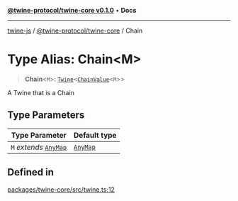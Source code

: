 [**@twine-protocol/twine-core v0.1.0**](../index.md) • **Docs**

***

[twine-js](../../../index.md) / [@twine-protocol/twine-core](../index.md) / Chain

# Type Alias: Chain\<M\>

> **Chain**\<`M`\>: [`Twine`](../classes/Twine.md)\<[`ChainValue`](ChainValue.md)\<`M`\>\>

A Twine that is a Chain

## Type Parameters

| Type Parameter | Default type |
| ------ | ------ |
| `M` *extends* [`AnyMap`](AnyMap.md) | [`AnyMap`](AnyMap.md) |

## Defined in

[packages/twine-core/src/twine.ts:12](https://github.com/twine-protocol/twine-js/blob/3800995f9c83f4f5711bcf3062ea754a1e4448ce/packages/twine-core/src/twine.ts#L12)
